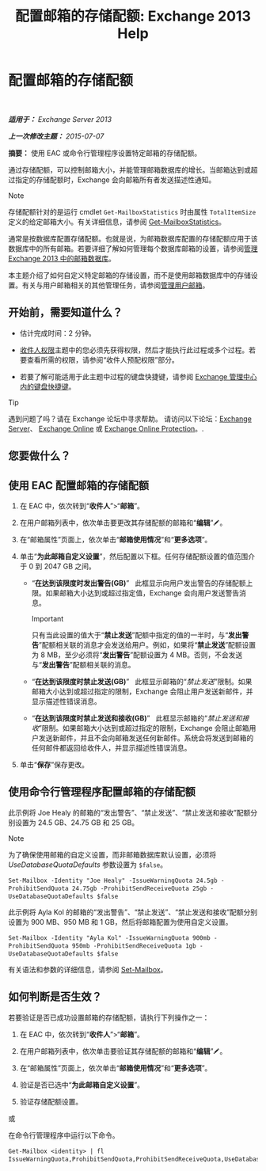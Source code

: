 ﻿---
title: '配置邮箱的存储配额: Exchange 2013 Help'
TOCTitle: 配置邮箱的存储配额
ms:assetid: 5f5fe292-c80e-4a0b-b3e6-e193ea5171d0
ms:mtpsurl: https://technet.microsoft.com/zh-cn/library/Aa998353(v=EXCHG.150)
ms:contentKeyID: 50556588
ms.date: 01/11/2018
mtps_version: v=EXCHG.150
ms.translationtype: HT
---

# 配置邮箱的存储配额

 

_**适用于：** Exchange Server 2013_

_**上一次修改主题：** 2015-07-07_

**摘要：** 使用 EAC 或命令行管理程序设置特定邮箱的存储配额。

通过存储配额，可以控制邮箱大小，并能管理邮箱数据库的增长。当邮箱达到或超过指定的存储配额时，Exchange 会向邮箱所有者发送描述性通知。

> [!NOTE]  
> 存储配额针对的是运行 cmdlet <code>Get-MailboxStatistics</code> 时由属性 <code>TotalItemSize</code> 定义的给定邮箱大小。有关详细信息，请参阅 <a href="https://technet.microsoft.com/zh-cn/library/bb124612(v=exchg.150)">Get-MailboxStatistics</a>。


通常是按数据库配置存储配额。也就是说，为邮箱数据库配置的存储配额应用于该数据库中的所有邮箱。若要详细了解如何管理每个数据库邮箱的设置，请参阅[管理 Exchange 2013 中的邮箱数据库](manage-mailbox-databases-in-exchange-2013-exchange-2013-help.md)。

本主题介绍了如何自定义特定邮箱的存储设置，而不是使用邮箱数据库中的存储设置。有关与用户邮箱相关的其他管理任务，请参阅[管理用户邮箱](https://docs.microsoft.com/zh-cn/exchange/recipients-in-exchange-online/manage-user-mailboxes/manage-user-mailboxes)。

## 开始前，需要知道什么？

  - 估计完成时间：2 分钟。

  - [收件人权限](recipients-permissions-exchange-2013-help.md)主题中的您必须先获得权限，然后才能执行此过程或多个过程。若要查看所需的权限，请参阅“收件人预配权限”部分。

  - 若要了解可能适用于此主题中过程的键盘快捷键，请参阅 [Exchange 管理中心内的键盘快捷键](keyboard-shortcuts-in-the-exchange-admin-center-exchange-online-protection-help.md)。

> [!TIP]  
> 遇到问题了吗？请在 Exchange 论坛中寻求帮助。 请访问以下论坛：<a href="https://go.microsoft.com/fwlink/p/?linkid=60612">Exchange Server</a>、 <a href="https://go.microsoft.com/fwlink/p/?linkid=267542">Exchange Online</a> 或 <a href="https://go.microsoft.com/fwlink/p/?linkid=285351">Exchange Online Protection</a>。.


## 您要做什么？

## 使用 EAC 配置邮箱的存储配额

1.  在 EAC 中，依次转到“**收件人**”\>“**邮箱**”。

2.  在用户邮箱列表中，依次单击要更改其存储配额的邮箱和“**编辑**”![编辑图标](images/Bb124582.6f53ccb2-1f13-4c02-bea0-30690e6ea71d(EXCHG.150).gif "编辑图标")。

3.  在“邮箱属性”页面上，依次单击“**邮箱使用情况**”和“**更多选项**”。

4.  单击“**为此邮箱自定义设置**”，然后配置以下框。任何存储配额设置的值范围介于 0 到 2047 GB 之间。
    
      - “**在达到该限度时发出警告(GB)**”   此框显示向用户发出警告的存储配额上限。如果邮箱大小达到或超过指定值，Exchange 会向用户发送警告消息。
        
        > [!IMPORTANT]  
        > 只有当此设置的值大于“<strong>禁止发送</strong>”配额中指定的值的一半时，与“<strong>发出警告</strong>”配额相关联的消息才会发送给用户。例如，如果将“<strong>禁止发送</strong>”配额设置为 8 MB，至少必须将“<strong>发出警告</strong>”配额设置为 4 MB。否则，不会发送与“<strong>发出警告</strong>”配额相关联的消息。
    
      - “**在达到该限度时禁止发送(GB)**”   此框显示邮箱的“*禁止发送*”限制。如果邮箱大小达到或超过指定的限制，Exchange 会阻止用户发送新邮件，并显示描述性错误消息。
    
      - “**在达到该限度时禁止发送和接收(GB)**”   此框显示邮箱的“*禁止发送和接收*”限制。如果邮箱大小达到或超过指定的限制，Exchange 会阻止邮箱用户发送新邮件，并且不会向邮箱发送任何新邮件。系统会将发送到邮箱的任何邮件都返回给收件人，并显示描述性错误消息。

5.  单击“**保存**”保存更改。

## 使用命令行管理程序配置邮箱的存储配额

此示例将 Joe Healy 的邮箱的“发出警告”、“禁止发送”、“禁止发送和接收”配额分别设置为 24.5 GB、24.75 GB 和 25 GB。

> [!NOTE]  
> 为了确保使用邮箱的自定义设置，而非邮箱数据库默认设置，必须将 <em>UseDatabaseQuotaDefaults</em> 参数设置为 <code>$false</code>。


    Set-Mailbox -Identity "Joe Healy" -IssueWarningQuota 24.5gb -ProhibitSendQuota 24.75gb -ProhibitSendReceiveQuota 25gb -UseDatabaseQuotaDefaults $false

此示例将 Ayla Kol 的邮箱的“发出警告”、“禁止发送”、“禁止发送和接收”配额分别设置为 900 MB、950 MB 和 1 GB，然后将邮箱配置为使用自定义设置。

    Set-Mailbox -Identity "Ayla Kol" -IssueWarningQuota 900mb -ProhibitSendQuota 950mb -ProhibitSendReceiveQuota 1gb -UseDatabaseQuotaDefaults $false

有关语法和参数的详细信息，请参阅 [Set-Mailbox](https://technet.microsoft.com/zh-cn/library/bb123981\(v=exchg.150\))。

## 如何判断是否生效？

若要验证是否已成功设置邮箱的存储配额，请执行下列操作之一：

1.  在 EAC 中，依次转到“**收件人**”\>“**邮箱**”。

2.  在用户邮箱列表中，依次单击要验证其存储配额的邮箱和“**编辑**”![编辑图标](images/Bb124582.6f53ccb2-1f13-4c02-bea0-30690e6ea71d(EXCHG.150).gif "编辑图标")。

3.  在“邮箱属性”页面上，依次单击“**邮箱使用情况**”和“**更多选项**”。

4.  验证是否已选中“**为此邮箱自定义设置**”。

5.  验证存储配额设置。

或

在命令行管理程序中运行以下命令。

    Get-Mailbox <identity> | fl IssueWarningQuota,ProhibitSendQuota,ProhibitSendReceiveQuota,UseDatabaseQuotaDefaults

